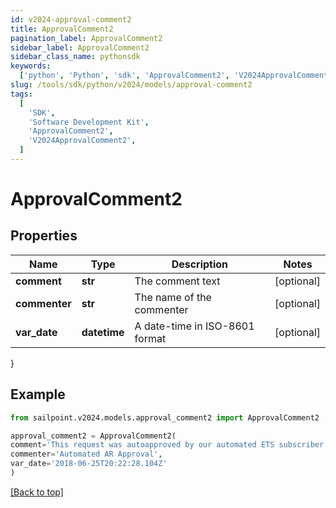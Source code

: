 ```yaml
---
id: v2024-approval-comment2
title: ApprovalComment2
pagination_label: ApprovalComment2
sidebar_label: ApprovalComment2
sidebar_class_name: pythonsdk
keywords:
  ['python', 'Python', 'sdk', 'ApprovalComment2', 'V2024ApprovalComment2']
slug: /tools/sdk/python/v2024/models/approval-comment2
tags:
  [
    'SDK',
    'Software Development Kit',
    'ApprovalComment2',
    'V2024ApprovalComment2',
  ]
---
```


# ApprovalComment2

## Properties

| Name          | Type         | Description                    | Notes      |
| ------------- | ------------ | ------------------------------ | ---------- |
| **comment**   | **str**      | The comment text               | [optional] |
| **commenter** | **str**      | The name of the commenter      | [optional] |
| **var_date**  | **datetime** | A date-time in ISO-8601 format | [optional] |

}

## Example

```python
from sailpoint.v2024.models.approval_comment2 import ApprovalComment2

approval_comment2 = ApprovalComment2(
comment='This request was autoapproved by our automated ETS subscriber.',
commenter='Automated AR Approval',
var_date='2018-06-25T20:22:28.104Z'
)

```

[[Back to top]](#)
